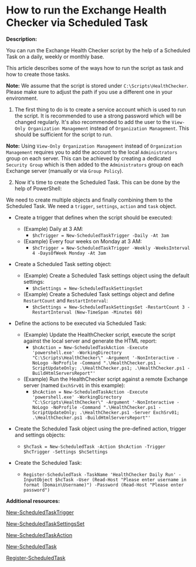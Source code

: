 # How to run the Exchange Health Checker via Scheduled Task

**Description:**

You can run the Exchange Health Checker script by the help of a Scheduled Task on a daily, weekly or monthly base.

This article describes some of the ways how to run the script as task and how to create those tasks.

**Note:** We assume that the script is stored under `C:\Scripts\HealthChecker`. Please make sure to adjust the path if you use a different one in your environment.

1. The first thing to do is to create a service account which is used to run the script. It is recommended to use a strong password which will be changed regularly. It's also recommended to add the user to the `View-Only Organization Management` instead of `Organization Management`. This should be sufficient for the script to run.

**Note:** Using `View-Only Organization Management` instead of `Organization Management` requires you to add the account to the local `Administrators` group on each server. This can be achieved by creating a dedicated `Security Group` which is then added to the `Administrators` group on each Exchange server (manually or via `Group Policy`).

2. Now it's time to create the Scheduled Task. This can be done by the help of PowerShell:

We need to create multiple objects and finally combining them to the Scheduled Task. We need a `trigger`, `settings`, `action` and `task` object.

- Create a trigger that defines when the script should be executed:
    - (Example) Daily at 3 AM:
        - `$hcTrigger = New-ScheduledTaskTrigger -Daily -At 3am`
    - (Example) Every four weeks on Monday at 3 AM:
        - `$hcTrigger = New-ScheduledTaskTrigger -Weekly -WeeksInterval 4 -DaysOfWeek Monday -At 3am`

- Create a Scheduled Task setting object:
    - (Example) Create a Scheduled Task settings object using the default settings:
        - `$hcSettings = New-ScheduledTaskSettingsSet`
    - (Example) Create a Scheduled Task settings object and define `RestartCount` and `RestartInterval`:
        - `$hcSettings = New-ScheduledTaskSettingsSet -RestartCount 3 -RestartInterval (New-TimeSpan -Minutes 60)`

- Define the actions to be executed via Scheduled Task:
    - (Example) Update the HealthChecker script, execute the script against the local server and generate the HTML report:
        - `$hcAction = New-ScheduledTaskAction -Execute 'powershell.exe' -WorkingDirectory "C:\Scripts\HealthChecker\" -Argument '-NonInteractive -NoLogo -NoProfile -Command ".\HealthChecker.ps1 -ScriptUpdateOnly; .\HealthChecker.ps1; .\HealthChecker.ps1 -BuildHtmlServersReport"'`
    - (Example) Run the HealthChecker script against a remote Exchange server (named `ExchSrv01` in this example):
        - `$hcAction = New-ScheduledTaskAction -Execute 'powershell.exe' -WorkingDirectory "C:\Scripts\HealthChecker\" -Argument '-NonInteractive -NoLogo -NoProfile -Command ".\HealthChecker.ps1 -ScriptUpdateOnly; .\HealthChecker.ps1 -Server ExchSrv01; .\HealthChecker.ps1 -BuildHtmlServersReport"'`

- Create the Scheduled Task object using the pre-defined action, trigger and settings objects:
    - `$hcTask = New-ScheduledTask -Action $hcAction -Trigger $hcTrigger -Settings $hcSettings`

- Create the Scheduled Task:
    - `Register-ScheduledTask -TaskName 'HealthChecker Daily Run' -InputObject $hcTask -User (Read-Host "Please enter username in format (Domain\Username)") -Password (Read-Host "Please enter password")`

**Additional resources:**

[New-ScheduledTaskTrigger](https://docs.microsoft.com/powershell/module/scheduledtasks/new-scheduledtasktrigger?view=windowsserver2022-ps)

[New-ScheduledTaskSettingsSet](https://docs.microsoft.com/powershell/module/scheduledtasks/new-scheduledtasksettingsset?view=windowsserver2022-ps)

[New-ScheduledTaskAction](https://docs.microsoft.com/powershell/module/scheduledtasks/new-scheduledtaskaction?view=windowsserver2022-ps)

[New-ScheduledTask](https://docs.microsoft.com/powershell/module/scheduledtasks/new-scheduledtask?view=windowsserver2022-ps)

[Register-ScheduledTask](https://docs.microsoft.com/powershell/module/scheduledtasks/register-scheduledtask?view=windowsserver2022-ps)
